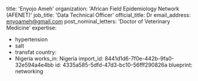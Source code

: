 title: 'Enyojo Ameh'
organization: 'African Field Epidemiology Network (AFENET)'
job_title: 'Data Technical Officer'
official_title: Dr
email_address: enyoameh@gmail.com
post_nominal_letters: 'Doctor of Veterinary Medicine'
expertise:
  - hypertension
  - salt
  - transfat
country:
  - Nigeria
works_in: Nigeria
import_id: 8441d1d6-7f0e-442b-9fa0-32e594a4e4bb
id: 4335a585-5dfd-47d3-bc10-56fff290826a
blueprint: networking
